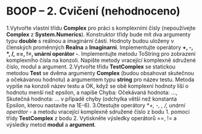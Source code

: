 # BOOP – 2. Cvičení (nehodnoceno)
1.Vytvořte vlastní třídu **Complex** pro práci s komplexními čísly (nepoužívejte **Complex** z **System.Numerics**). Konstruktor třídy bude mít dva argumenty typu **double** s reálnou a imaginární částí. Hodnoty budou uloženy v členských proměnných **Realna** a **Imaginarni**. Implementujte operátory **+, -, *, /, ==, !=, unární operátor -**. Implementujte metodu ToString pro zobrazení komplexního čísla na konzoli. Napište metody vracející komplexně sdružené číslo, modul a argument. 
2.Vytvořte třídu **TestComplex** se statickou metodou **Test** se dvěma argumenty **Complex** (budou obsahovat skutečnou a očekávanou hodnotu) a argumentem typu **string** pro název testu. Metoda vypíše na konzoli název testu a OK, když se obě komplexní hodnoty liší o hodnotu menší než epsilon, a napíše Chyba: Očekávaná hodnota: …, Skutečná hodnota: … v případě chyby (odchylka větší než konstanta Epsilon, kterou nastavíte na 1E-6).
3.Otestujte operátory **+, -, *, /, unární operátor -** a metodu vracející komplexně sdružené číslo z bodu 1. pomocí třídy **TestComplex** z bodu 2. Vytiskněte výsledky operátorů ==, != a výsledky metod **modul** a **argument**.
